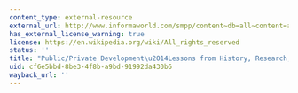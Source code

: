```yaml
---
content_type: external-resource
external_url: http://www.informaworld.com/smpp/content~db=all~content=a787401255
has_external_license_warning: true
license: https://en.wikipedia.org/wiki/All_rights_reserved
status: ''
title: "Public/Private Development\u2014Lessons from History, Research, and Practice"
uid: cf6e5bbd-8be3-4f8b-a9bd-91992da430b6
wayback_url: ''
---
```

